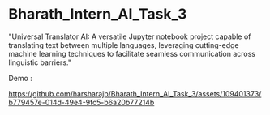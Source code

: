 # Bharath_Intern_AI_Task_3
"Universal Translator AI: A versatile Jupyter notebook project capable of translating text between multiple languages, leveraging cutting-edge machine learning techniques to facilitate seamless communication across linguistic barriers."

Demo :

https://github.com/harsharajb/Bharath_Intern_AI_Task_3/assets/109401373/b779457e-014d-49e4-9fc5-b6a20b77214b

